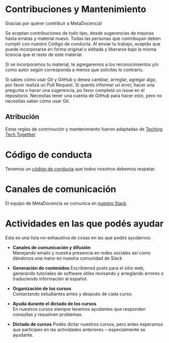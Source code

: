 # Contribuciones y Mantenimiento 

Gracias por querer contribuir a MetaDocencia!

Se aceptan contribuciones de todo tipo, desde sugerencias de mejoras hasta erratas y material nuevo. Todas las personas que
contribuyan deben cumplir con nuestro Código de conducta.  Al enviar tu trabajo, aceptás que puede incorporarse en forma original o 
editada y liberarse bajo la misma licencia que el resto de este material. 

Si se incorporamos tu material, te agregaremos a los reconocimientos y/o como autor según corresponda a menos que solicites lo contrario.

Si sabes cómo usar Git y GitHub y desea cambiar, arreglar, agregar algo, por favor realizá un Pull Request.  Si querés informar un error, hacer una pregunta o hacer una sugerencia, po favor completá un issue en el repositorio.  Necesitas tener una cuenta de GitHub para hacer esto, pero no necesitas saber cómo usar Git.

## Atribución

Estas reglas de contrinución y mantenimiento fueron adaptadas de [Teching Tech Together](http://teachtogether.tech/#s:joining-contributing)

# Código de conducta

Tenemos un [código de conducta](CODIGO-DE-CONDUCTA.md) que todos nosotros debemos respetar.

# Canales de comunicación

El equipo de MetaDocencia se comunica en [nuestro Slack](https://join.slack.com/t/metadocencia/shared_invite/zt-cq1hleoz-Ij2AgXKJBjg03sRuoxLhjg). 

# Actividades en las que podés ayudar

Esta es una lista no-exhaustiva de cosas en las que podés ayudarnos:

- **Canales de comunicación y difusión**  
	Manejando emails y nuestra presencia en redes sociales así como dándonos una mano en nuestra comunidad de Slack

- **Generación de contenidos**
	Escribienod posts para el sitio web, generando tutoriales de software útiles revisando y arreglando errores o traduciendo información al español.

- **Organización de los cursos**  
	Contactando estudiantes antes y después de cada curso.

- **Ayuda durante el dictado de los cursos**   
	En nuestros cursos siempre tenemos ayudantes que responden consultas y resuelven problemas. 

- **Dictado de cursos**
	Podés dictar nuestros cursos, pero antes esperamos que participes en las actividades anteriores --especialmente se ayudante.

